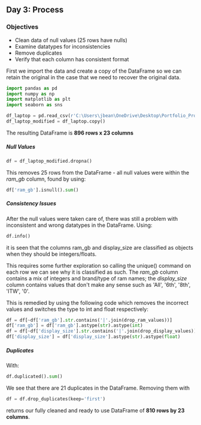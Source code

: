 ## Day 3: Process
### Objectives
* Clean data of null values (25 rows have nulls)
* Examine datatypes for inconsistencies 
* Remove duplicates
* Verify that each column has consistent format


First we import the data and create a copy of the DataFrame so we can retain the original in the case that we need to recover the original data.
```python
import pandas as pd
import numpy as np
import matplotlib as plt
import seaborn as sns

df_laptop = pd.read_csv(r'C:\Users\jbean\OneDrive\Desktop\Portfolio_Projects\Year_In_Code\Week_1_Laptop\Week_1_Data\Cleaned_Laptop_data.csv')
df_laptop_modified = df_laptop.copy() 
```
The resulting DataFrame is **896 rows x 23 columns**

##### Null Values
```python
df = df_laptop_modified.dropna()
```
This removes 25 rows from the DataFrame - all null values were within the *ram_gb* column, found by using:
```python
df['ram_gb'].isnull().sum()
```

##### Consistency Issues
After the null values were taken care of, there was still a problem with inconsistent and wrong datatypes in the DataFrame. Using:
```python
df.info()
```
it is seen that the columns ram_gb and display_size are classified as objects when they should be integers/floats.

This requires some further exploration so calling the unique() command on each row we can see why it is classified as such. The *ram_gb* column contains a mix of integers and brand/type of ram names; the *display_size* column contains values that don't make any sense such as 'All', '6th', '8th', 'ITW', '0'. 

This is remedied by using the following code which removes the incorrect values and switches the type to int and float respectively:
```python
df = df[~df['ram_gb'].str.contains('|'.join(drop_ram_values))]
df['ram_gb'] = df['ram_gb'].astype(str).astype(int)
df = df[~df['display_size'].str.contains('|'.join(drop_display_values))]
df['display_size'] = df['display_size'].astype(str).astype(float)
```

##### Duplicates
With:
```python
df.duplicated().sum()
```
We see that there are 21 duplicates in the DataFrame. Removing them with 
```python
df = df.drop_duplicates(keep='first')
``` 
returns our fully cleaned and ready to use DataFrame of **810 rows by 23 columns**.
